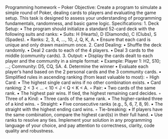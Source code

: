 Programming homework – Poker
Objective:
Create a program to simulate a simple round of Poker, dealing cards to players and evaluating the game setup. This task is designed to assess your understanding of programming fundamentals, randomness, and basic game logic.
Specifications:
    1. Deck Setup:
    • The program should initialize a standard 52-card deck with the following suits and ranks:
    • Suits: H (Hearts), D (Diamonds), C (Clubs), S (Spades).
    • Ranks: 2, 3, 4, ..., 10, J, Q, K, A.
    • Ensure that each card is unique and only drawn maximum once.
    2. Card Dealing:
    • Shuffle the deck randomly.
    • Deal 2 cards to each of the 4 players.
    • Deal 3 cards to the middle (community cards).
    3. Output:
    • Display the cards dealt to each player and the community in a simple format:
    • Example: Player 1: H2, S10; …; Community: D5, CQ, SA.
    4. Determine the winner
    • Evaluate each player’s hand based on the 2 personal cards and the 3 community cards.
    • Simplified rules in ascending ranking (from least valuable to most):
        ◦ High Card:
            ▪ The highest single card wins if no other combination exists.
            ▪ Card ranking: 2 < 3 < ... < 10 < J < Q < K < A.
        ◦ Pair:
            ▪ Two cards of the same rank.
            ▪ The highest pair wins. If tied, the highest remaining card decides.
        ◦ Three of a Kind:
            ▪ Three cards of the same rank.
            ▪ The higher-ranked three of a kind wins.
        ◦ Straight:
            ▪ Five consecutive ranks (e.g., 5, 6, 7, 8, 9).
            ▪ The straight with the highest ending card wins.
        ◦ Tie-breaking:
            ▪ If players have the same combination, compare the highest card(s) in their full hand.
            ▪ Use ranks to resolve any ties.
Implement your solution in any programming language of your choice, and pay attention to correctness, clarity, code quality and robustness.